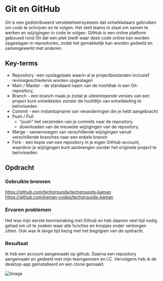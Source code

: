 # Git en GitHub
Git is een gedistribueerd versiebeheersysteem dat ontwikkelaars gebruiken om code te schrijven en te volgen. Het stelt teams in staat om samen te werken en wijzigingen in code te volgen.
GitHub is een online platform gebouwd rond Git dat een plek biedt waar deze code online kan worden opgeslagen in repositories, zodat het gemakkelijk kan worden gedeeld en samengewerkt met anderen.

## Key-terms
- Repository -een opslagplaats waarin al je projectbestanden inclusief revisiegeschiedenis worden opgeslagen
- Main / Master - de standaard naam van de hoofdtak in een Git-repository,
- Branch - een branch maak je zodat je uiteenlopende versies van een project kunt ontwikkelen zonder de hoofdlijn van ontwikkeling te beïnvloeden.
- Commit - een instantopname van veranderingen die je hebt aangebracht 
- Push / Pull  
    - "push" het verzenden van je commits naar de repository.
    - downloaden van de nieuwste wijzigingen van de repository.
- Merge - samenvoegen van verschillende wijzigingen vanuit verschillende branches naar een enkele branch
- Fork - een kopie van een repository in je eigen GitHub-account, waardoor je wijzigingen kunt aanbrengen zonder het originele project te beïnvloeden.


## Opdracht
### Gebruikte bronnen
https://github.com/techgrounds/techgrounds-kaman
https://github.com/kaman-codes/techgrounds-kaman

### Ervaren problemen
Het was mijn eerste kennismaking met Github en heb daarom veel tijd nodig gehad om uit te zoeken waar alle functies en knopjes onder verborgen zitten. Ook was ik lange tijd bezig met het begrijpen van de opdracht.

### Resultaat
Ik heb een account aangemaakt op github. Daarna een repository aangemaakt en gedeeld met mijn teamgenoten en LC. 
Vervolgens heb ik de desktop-app geinstalleerd en een clone gemaakt.

![Image](https://github.com/kaman-codes/techgrounds-kaman/blob/main/00_includes/GIT-01_screen01.PNG)